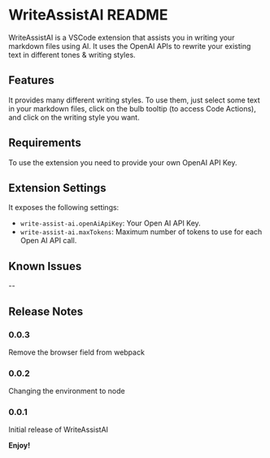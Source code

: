# WriteAssistAI README

WriteAssistAI is a VSCode extension that assists you in writing your markdown files using AI. It uses the OpenAI APIs to rewrite your existing text in different tones & writing styles.

## Features

It provides many different writing styles. To use them, just select some text in your markdown files, click on the bulb tooltip (to access Code Actions), and click on the writing style you want.

## Requirements

To use the extension you need to provide your own OpenAI API Key.

## Extension Settings

It exposes the following settings:

* `write-assist-ai.openAiApiKey`: Your Open AI API Key.
* `write-assist-ai.maxTokens`: Maximum number of tokens to use for each Open AI API call.

## Known Issues

--

## Release Notes

### 0.0.3

Remove the browser field from webpack

### 0.0.2

Changing the environment to node

### 0.0.1

Initial release of WriteAssistAI

**Enjoy!**
